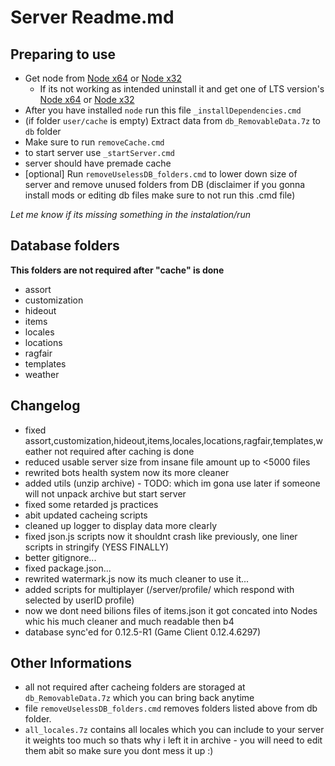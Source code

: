# Server Readme.md
  
## Preparing to use
  
- Get node from [Node x64](https://nodejs.org/dist/v14.10.0/node-v14.10.0-x64.msi) or [Node x32](https://nodejs.org/dist/v14.10.0/node-v14.10.0-x86.msi)  
  - If its not working as intended uninstall it and get one of LTS version's [Node x64](https://nodejs.org/dist/v12.18.3/node-v12.18.3-x64.msi) or [Node x32](https://nodejs.org/dist/v12.18.3/node-v12.18.3-x86.msi)  
- After you have installed `node` run this file `_installDependencies.cmd`
- (if folder `user/cache` is empty) Extract data from `db_RemovableData.7z` to `db` folder  
- Make sure to run `removeCache.cmd`  
- to start server use `_startServer.cmd`  
- server should have premade cache  
- [optional] Run `removeUselessDB_folders.cmd` to lower down size of server and remove unused folders from DB (disclaimer if you gonna install mods or editing db files make sure to not run this .cmd file)  
  
_Let me know if its missing something in the instalation/run_  
  
  
## Database folders
  
**This folders are not required after "cache" is done**
- assort
- customization 
- hideout 
- items  
- locales  
- locations  
- ragfair
- templates  
- weather  

## Changelog
  
- fixed assort,customization,hideout,items,locales,locations,ragfair,templates,weather not required after caching is done  
- reduced usable server size from insane file amount up to <5000 files  
- rewrited bots health system now its more cleaner  
- added utils (unzip archive) - TODO: which im gona use later if someone will not unpack archive but start server  
- fixed some retarded js practices  
- abit updated cacheing scripts  
- cleaned up logger to display data more clearly  
- fixed json.js scripts now it shouldnt crash like previously, one liner scripts in stringify (YESS FINALLY)  
- better gitignore...  
- fixed package.json...  
- rewrited watermark.js now its much cleaner to use it...  
- added scripts for multiplayer (/server/profile/<userID> which respond with selected by userID profile)
- now we dont need bilions files of items.json it got concated into Nodes whic his much cleaner and much readable then b4
- database sync'ed for 0.12.5-R1 (Game Client 0.12.4.6297)

## Other Informations

- all not required after cacheing folders are storaged at `db_RemovableData.7z` which you can bring back anytime
- file `removeUselessDB_folders.cmd` removes folders listed above from db folder.
- `all_locales.7z` contains all locales which you can include to your server it weights too much so thats why i left it in archive - you will need to edit them abit so make sure you dont mess it up :)